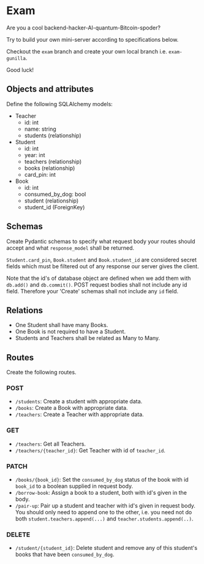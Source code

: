 # Exam

Are you a cool backend-hacker-AI-quantum-Bitcoin-spoder?

Try to build your own mini-server according to specifications below.

Checkout the `exam` branch and create your own local branch
i.e. `exam-gunilla`.

Good luck!

## Objects and attributes

Define the following SQLAlchemy models:

- Teacher
  - id: int
  - name: string
  - students (relationship)
- Student
  - id: int
  - year: int
  - teachers (relationship)
  - books (relationship)
  - card_pin: int
- Book
  - id: int
  - consumed_by_dog: bool
  - student (relationship)
  - student_id (ForeignKey)

## Schemas

Create Pydantic schemas to specify what request body your routes should accept and what `response_model` shall be returned.

`Student.card_pin`, `Book.student` and `Book.student_id` are considered secret fields which must be filtered out of any response our server gives the client.

Note that the id's of database object are defined when we add them with `db.add()` and `db.commit()`. POST request bodies shall not include any id field. Therefore your 'Create' schemas shall not include any `id` field.

## Relations

- One Student shall have many Books.
- One Book is not required to have a Student.
- Students and Teachers shall be related as Many to Many.

## Routes

Create the following routes.

### POST

- `/students`: Create a student with appropriate data.
- `/books`: Create a Book with appropriate data.
- `/teachers`: Create a Teacher with appropriate data.

### GET

- `/teachers`: Get all Teachers.
- `/teachers/{teacher_id}`: Get Teacher with id of `teacher_id`.

### PATCH

- `/books/{book_id}`: Set the `consumed_by_dog` status of the book with id `book_id` to a boolean supplied in request body.
- `/borrow-book`: Assign a book to a student, both with id's given in the body.
- `/pair-up`: Pair up a student and teacher with id's given in request body. You should only need to append one to the other, i.e. you need not do both `student.teachers.append(...)` and `teacher.students.append(..)`.

### DELETE

- `/student/{student_id}`: Delete student and remove any of this student's books that have been `consumed_by_dog`.
